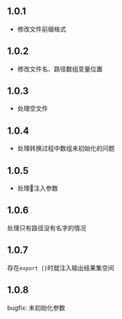 ## 1.0.1
- 修改文件前缀格式

## 1.0.2 
- 修改文件名、路径数组变量位置

## 1.0.3
- 处理空文件

## 1.0.4 
- 处理转换过程中数组未初始化的问题

## 1.0.5 
- 处理注入参数

## 1.0.6
处理只有路径没有名字的情况

## 1.0.7
存在`export {}`时就注入输出结果集空间

## 1.0.8 
bugfix: 未初始化参数